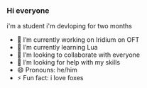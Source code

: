 ### Hi everyone

i'm a student i'm devloping for two months

- 🔭 I’m currently working on Iridium on OFT
- 🌱 I’m currently learning Lua 
- 👯 I’m looking to collaborate with everyone
- 🤔 I’m looking for help with my skills
- 😄 Pronouns: he/him
- ⚡ Fun fact: i love foxes
